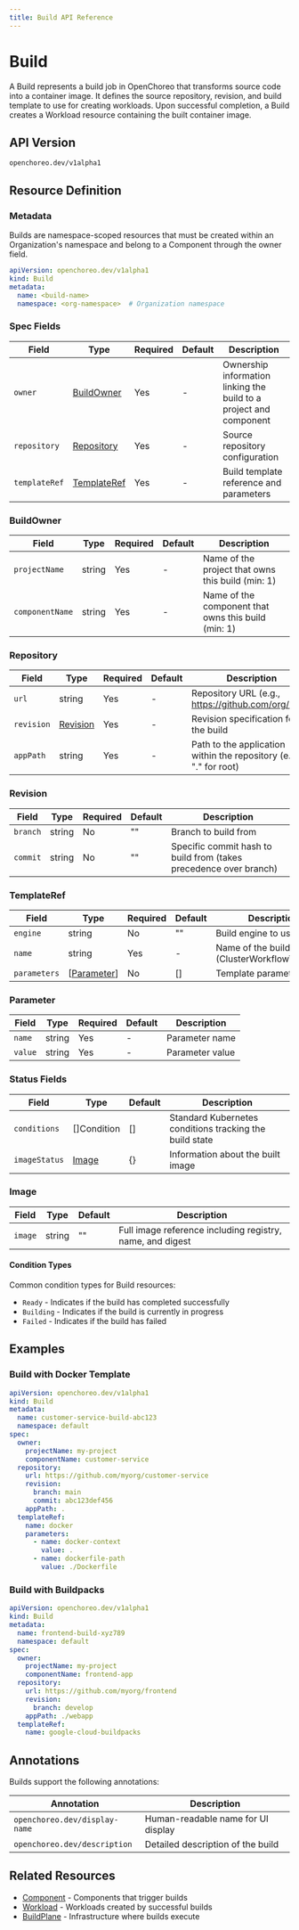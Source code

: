 ```yaml
---
title: Build API Reference
---
```


# Build

A Build represents a build job in OpenChoreo that transforms source code into a container image. It defines the
source repository, revision, and build template to use for creating workloads. Upon successful
completion, a Build creates a Workload resource containing the built container image.

## API Version

`openchoreo.dev/v1alpha1`

## Resource Definition

### Metadata

Builds are namespace-scoped resources that must be created within an Organization's namespace and belong to a
Component through the owner field.

```yaml
apiVersion: openchoreo.dev/v1alpha1
kind: Build
metadata:
  name: <build-name>
  namespace: <org-namespace>  # Organization namespace
```

### Spec Fields

| Field         | Type                        | Required | Default | Description                                                        |
|---------------|-----------------------------|----------|---------|--------------------------------------------------------------------|
| `owner`       | [BuildOwner](#buildowner)   | Yes      | -       | Ownership information linking the build to a project and component |
| `repository`  | [Repository](#repository)   | Yes      | -       | Source repository configuration                                    |
| `templateRef` | [TemplateRef](#templateref) | Yes      | -       | Build template reference and parameters                            |

### BuildOwner

| Field           | Type   | Required | Default | Description                                         |
|-----------------|--------|----------|---------|-----------------------------------------------------|
| `projectName`   | string | Yes      | -       | Name of the project that owns this build (min: 1)   |
| `componentName` | string | Yes      | -       | Name of the component that owns this build (min: 1) |

### Repository

| Field      | Type                  | Required | Default | Description                                                        |
|------------|-----------------------|----------|---------|--------------------------------------------------------------------|
| `url`      | string                | Yes      | -       | Repository URL (e.g., https://github.com/org/repo)                 |
| `revision` | [Revision](#revision) | Yes      | -       | Revision specification for the build                               |
| `appPath`  | string                | Yes      | -       | Path to the application within the repository (e.g., "." for root) |

### Revision

| Field    | Type   | Required | Default | Description                                                       |
|----------|--------|----------|---------|-------------------------------------------------------------------|
| `branch` | string | No       | ""      | Branch to build from                                              |
| `commit` | string | No       | ""      | Specific commit hash to build from (takes precedence over branch) |

### TemplateRef

| Field        | Type                      | Required | Default | Description                                          |
|--------------|---------------------------|----------|---------|------------------------------------------------------|
| `engine`     | string                    | No       | ""      | Build engine to use                                  |
| `name`       | string                    | Yes      | -       | Name of the build template (ClusterWorkflowTemplate) |
| `parameters` | [[Parameter](#parameter)] | No       | []      | Template parameters                                  |

### Parameter

| Field   | Type   | Required | Default | Description     |
|---------|--------|----------|---------|-----------------|
| `name`  | string | Yes      | -       | Parameter name  |
| `value` | string | Yes      | -       | Parameter value |

### Status Fields

| Field         | Type            | Default | Description                                             |
|---------------|-----------------|---------|---------------------------------------------------------|
| `conditions`  | []Condition     | []      | Standard Kubernetes conditions tracking the build state |
| `imageStatus` | [Image](#image) | {}      | Information about the built image                       |

### Image

| Field   | Type   | Default | Description                                               |
|---------|--------|---------|-----------------------------------------------------------|
| `image` | string | ""      | Full image reference including registry, name, and digest |

#### Condition Types

Common condition types for Build resources:

- `Ready` - Indicates if the build has completed successfully
- `Building` - Indicates if the build is currently in progress
- `Failed` - Indicates if the build has failed

## Examples

### Build with Docker Template

```yaml
apiVersion: openchoreo.dev/v1alpha1
kind: Build
metadata:
  name: customer-service-build-abc123
  namespace: default
spec:
  owner:
    projectName: my-project
    componentName: customer-service
  repository:
    url: https://github.com/myorg/customer-service
    revision:
      branch: main
      commit: abc123def456
    appPath: .
  templateRef:
    name: docker
    parameters:
      - name: docker-context
        value: .
      - name: dockerfile-path
        value: ./Dockerfile
```

### Build with Buildpacks

```yaml
apiVersion: openchoreo.dev/v1alpha1
kind: Build
metadata:
  name: frontend-build-xyz789
  namespace: default
spec:
  owner:
    projectName: my-project
    componentName: frontend-app
  repository:
    url: https://github.com/myorg/frontend
    revision:
      branch: develop
    appPath: ./webapp
  templateRef:
    name: google-cloud-buildpacks
```

## Annotations

Builds support the following annotations:

| Annotation                    | Description                        |
|-------------------------------|------------------------------------|
| `openchoreo.dev/display-name` | Human-readable name for UI display |
| `openchoreo.dev/description`  | Detailed description of the build  |

## Related Resources

- [Component](./component.md) - Components that trigger builds
- [Workload](./workload.md) - Workloads created by successful builds
- [BuildPlane](../platform/buildplane.md) - Infrastructure where builds execute
